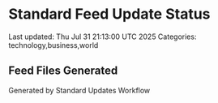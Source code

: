 # Standard Feed Update Status
Last updated: Thu Jul 31 21:13:00 UTC 2025
Categories: technology,business,world

## Feed Files Generated

Generated by Standard Updates Workflow

